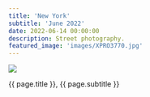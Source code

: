 ```yaml
---
title: 'New York'
subtitle: 'June 2022'
date: 2022-06-14 00:00:00
description: Street photography.
featured_image: 'images/XPRO3770.jpg'
---
```


![]({{site.baseurl}}/images/XPRO3770.jpg)

<div class="wrap">

<p>{{ page.title }}, {{ page.subtitle }}</p>

</div>
